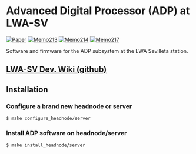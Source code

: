# Advanced Digital Processor (ADP) at LWA-SV

[![Paper](https://img.shields.io/badge/arXiv-1708.00720-blue.svg)](https://arxiv.org/abs/1708.00720)  [![Memo213](https://img.shields.io/badge/lwa%20memo-213-blue)](http://leo.phys.unm.edu/~lwa/memos/memo/lwa0213.pdf)  [![Memo214](https://img.shields.io/badge/lwa%20memo-214-blue)](http://leo.phys.unm.edu/~lwa/memos/memo/lwa0213.pdf)  [![Memo217](https://img.shields.io/badge/lwa%20memo-217-blue)](http://leo.phys.unm.edu/~lwa/memos/memo/lwa0217a.pdf)

Software and firmware for the ADP subsystem at the LWA Sevilleta station.

## [LWA-SV Dev. Wiki (github)](https://github.com/ledatelescope/lwa_sv/wiki)

## Installation

### Configure a brand new headnode or server

    $ make configure_headnode/server

### Install ADP software on headnode/server

    $ make install_headnode/server
